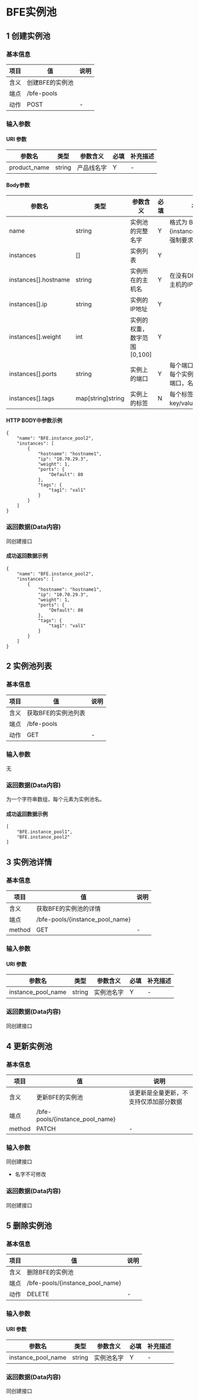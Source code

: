 # BFE实例池
## 1 创建实例池
### 基本信息
| 项目  | 值  | 说明 | 
| - | - | - |
| 含义	| 创建BFE的实例池 ||
| 端点	| /bfe-pools ||
| 动作	| POST  | - |

### 输入参数

#### URI 参数
| 参数名 | 类型 |参数含义 | 必填 | 补充描述 |
| - | -  | - | - | - | 
| product_name | string | 产品线名字 | Y | - |

#### Body参数
| 参数名 | 类型 |参数含义 | 必填 | 补充描述 |
| - | -  | - | - | - | 
| name| string | 实例池的完整名字 | Y | 格式为 BFE.{instance_pool_name}， 强制要求前缀为 "BFE." |
| instances| [] |  实例列表 | Y | |
| instances[].hostname| string | 实例所在的主机名 | Y |在没有DNS时，可以填写主机的IP地址|
| instances[].ip| string |  实例的IP地址 | Y | |
| instances[].weight| int | 实例的权重，数字范围[0,100] | Y | |
| instances[].ports| string | 实例上的端口 | Y |  每个端口有一个名字 <br> 每个实例至少有一个默认端口，名字是Default |
| instances[].tags| map[string]string | 实例上的标签 | N | 每个标签都是一个key/value对 |

#### HTTP BODY中参数示例
```
{
    "name": "BFE.instance_pool2", 
    "instances": [ 
        { 
            "hostname": "hostname1", 
            "ip": "10.70.29.3", 
            "weight": 1, 
            "ports": {
                "Default": 80
            },
            "tags": {
                "tag1": "val1"
            }
        }
    ]
}
```

### 返回数据(Data内容)
同创建接口

#### 成功返回数据示例

```
{
    "name": "BFE.instance_pool2", 
    "instances": [ 
        { 
            "hostname": "hostname1", 
            "ip": "10.70.29.3", 
            "weight": 1, 
            "ports": {
                "Default": 80
            },
            "tags": {
                "tag1": "val1"
            }
        }
    ]
}
```


## 2 实例池列表
### 基本信息
| 项目  | 值  | 说明 | 
| - | - | - |
| 含义	| 获取BFE的实例池列表  | |
| 端点	| /bfe-pools | |
| 动作	| GET  | - |

### 输入参数
无

### 返回数据(Data内容)

为一个字符串数组，每个元素为实例池名。
#### 成功返回数据示例

```
[ 
    "BFE.instance_pool1",
    "BFE.instance_pool2" 
]
```


## 3 实例池详情
### 基本信息
| 项目  | 值  | 说明 | 
| - | - | - |
| 含义 | 	获取BFE的实例池的详情 ||
| 端点 | 	/bfe-pools/{instance_pool_name} ||
| method | 	GET | - | 

### 输入参数

#### URI 参数
| 参数名 | 类型 |参数含义 | 必填 | 补充描述 |
| - | -  | - | - | - | 
|	instance_pool_name | string | 实例池名字 | Y | - |

### 返回数据(Data内容)

同创建接口

## 4 更新实例池
### 基本信息
| 项目  | 值  | 说明 | 
| - | - | - |
| 含义 |	更新BFE的实例池 | 该更新是全量更新，不支持仅添加部分数据 |
| 端点 |	/bfe-pools/{instance_pool_name} ||
| method |	PATCH | - | 

### 输入参数
同创建接口

- 名字不可修改


### 返回数据(Data内容)
同创建接口


## 5 删除实例池
### 基本信息
| 项目  | 值  | 说明 | 
| - | - | - |
| 含义	| 删除BFE的实例池 ||
| 端点	| /bfe-pools/{instance_pool_name} ||
| 动作	| DELETE | - |

### 输入参数

#### URI 参数
| 参数名 | 类型 |参数含义 | 必填 | 补充描述 |
| - | -  | - | - | - | 
|	instance_pool_name | string | 实例池名字 | Y | - |

### 返回数据(Data内容)

同创建接口